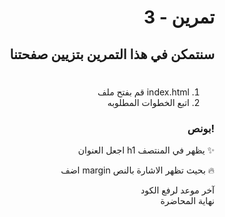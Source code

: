<div dir=rtl>

#  تمرين - 3
## سنتمكن في هذا التمرين بتزيين صفحتنا 
#
1. index.html قم بفتح ملف
2. اتبع الخطوات المطلوبه 


### !بونص 

✨
 يظهر في المنتصف h1 اجعل العنوان 

🔥
 بحيث تظهر الاشارة بالنص margin اضف



آخر موعد لرفع الكود\
نهاية المحاضرة

</div>
